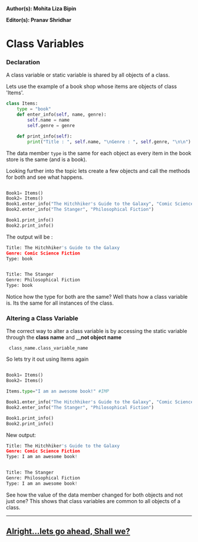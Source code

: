 **Author(s): Mohita Liza Bipin**

**Editor(s): Pranav Shridhar** 


# Class Variables

### Declaration

A class variable or static variable is shared by all objects of a class.

Lets use the example of a book shop whose items are objects of class 'Items'.

```python
class Items:
    type = "book"
    def enter_info(self, name, genre):
        self.name = name
        self.genre = genre

    def print_info(self):
        print("Title : ", self.name, "\nGenre : ", self.genre, "\n\n")
```

The data member ```type``` is the same for each object as every item in the
book store is the same (and is a book).

Looking further into the topic lets create a few objects and call the methods
for both and see what happens.

```python

Book1= Items()
Book2= Items()
Book1.enter_info("The Hitchhiker's Guide to the Galaxy", "Comic Science Fiction")
Book2.enter_info("The Stanger", "Philosophical Fiction")

Book1.print_info()
Book2.print_info()
```

The output will be : 

```python
Title: The Hitchhiker's Guide to the Galaxy
Genre: Comic Science Fiction
Type: book


Title: The Stanger
Genre: Philosophical Fiction
Type: book
```

Notice how the type for both are the same? Well thats how a class variable
is. Its the same for all instances of the class.

### Altering a Class Variable

The correct way to alter a class variable is by accessing the static variable
through the **class name** and __**not object name**

``` class_name.class_variable_name```

So lets try it out using Items again

```python

Book1= Items()
Book2= Items()

Items.type="I am an awesome book!" #IMP

Book1.enter_info("The Hitchhiker's Guide to the Galaxy", "Comic Science Fiction")
Book2.enter_info("The Stanger", "Philosophical Fiction")

Book1.print_info()
Book2.print_info()
```

New output:

``` python
Title: The Hitchhiker's Guide to the Galaxy
Genre: Comic Science Fiction
Type: I am an awesome book!


Title: The Stanger
Genre: Philosophical Fiction
Type: I am an awesome book!
```

See how the value of the data member changed for both objects and not just
one? This shows that class variables are common to all objects of a class.

***
## [Alright...lets go ahead, Shall we?](https://github.com/vhawk19/Py_Primer/blob/master/Classes/Inheritance.md)
